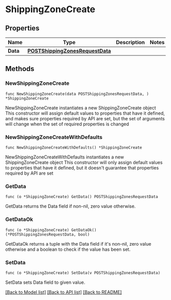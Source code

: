 # ShippingZoneCreate

## Properties

Name | Type | Description | Notes
------------ | ------------- | ------------- | -------------
**Data** | [**POSTShippingZonesRequestData**](POSTShippingZonesRequestData.md) |  | 

## Methods

### NewShippingZoneCreate

`func NewShippingZoneCreate(data POSTShippingZonesRequestData, ) *ShippingZoneCreate`

NewShippingZoneCreate instantiates a new ShippingZoneCreate object
This constructor will assign default values to properties that have it defined,
and makes sure properties required by API are set, but the set of arguments
will change when the set of required properties is changed

### NewShippingZoneCreateWithDefaults

`func NewShippingZoneCreateWithDefaults() *ShippingZoneCreate`

NewShippingZoneCreateWithDefaults instantiates a new ShippingZoneCreate object
This constructor will only assign default values to properties that have it defined,
but it doesn't guarantee that properties required by API are set

### GetData

`func (o *ShippingZoneCreate) GetData() POSTShippingZonesRequestData`

GetData returns the Data field if non-nil, zero value otherwise.

### GetDataOk

`func (o *ShippingZoneCreate) GetDataOk() (*POSTShippingZonesRequestData, bool)`

GetDataOk returns a tuple with the Data field if it's non-nil, zero value otherwise
and a boolean to check if the value has been set.

### SetData

`func (o *ShippingZoneCreate) SetData(v POSTShippingZonesRequestData)`

SetData sets Data field to given value.



[[Back to Model list]](../README.md#documentation-for-models) [[Back to API list]](../README.md#documentation-for-api-endpoints) [[Back to README]](../README.md)


